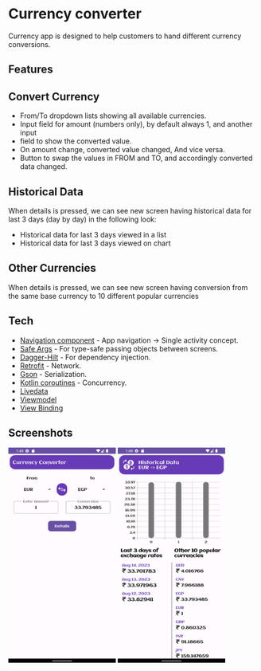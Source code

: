 # Currency converter
Currency app is designed to help customers to hand different currency conversions.

## Features
## Convert Currency
- From/To dropdown lists showing all available currencies.
- Input field for amount (numbers only), by default always 1, and another input
- field to show the converted value.
- On amount change, converted value changed, And vice versa.
- Button to swap the values in FROM and TO, and accordingly converted data
changed.

## Historical Data
When details is pressed, we can see new screen having historical data for last 3
days (day by day) in the following look:
- Historical data for last 3 days viewed in a list
- Historical data for last 3 days viewed on chart

## Other Currencies
When details is pressed, we can see new screen having conversion from the same
base currency to 10 different popular currencies


## Tech
- [Navigation component](https://developer.android.com/guide/navigation?gclid=Cj0KCQjwmouZBhDSARIsALYcouoEzVh473bVV4ZKen9DrESxlnro7zH0Ue17y8ItumGVs558UFtPZLMaArvcEALw_wcB&gclsrc=aw.ds) - App navigation -> Single activity concept.
- [Safe Args](https://developer.android.com/guide/navigation/navigation-pass-data) - For type-safe passing objects between screens.
- [Dagger-Hilt](https://developer.android.com/training/dependency-injection/hilt-android) - For dependency injection.
- [Retrofit](https://square.github.io/retrofit/) - Network.
- [Gson](https://github.com/square/retrofit/tree/master/retrofit-converters/gson) - Serialization.
- [Kotlin coroutines](https://developer.android.com/kotlin/coroutines) - Concurrency.
- [Livedata](https://developer.android.com/topic/libraries/architecture/livedata)
- [Viewmodel](https://developer.android.com/topic/libraries/architecture/viewmodel?gclid=Cj0KCQjwmouZBhDSARIsALYcouowU4bI_Dxt9XRlsd4-qAblwn2Vk3jgw86XJFJdhJuraSbTxzGNgwMaAvejEALw_wcB&gclsrc=aw.ds)
- [View Binding](https://developer.android.com/topic/libraries/view-binding)

## Screenshots
<kbd><img width="216" height="432" src="pics/1.png"></kbd>
<kbd><img width="216" height="432" src="pics/2.png"></kbd>